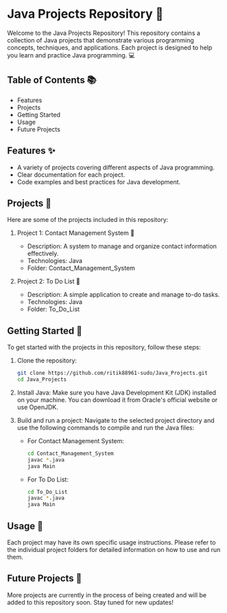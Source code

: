 # Java Projects Repository 🚀

Welcome to the Java Projects Repository! This repository contains a collection of Java projects that demonstrate various programming concepts, techniques, and applications. Each project is designed to help you learn and practice Java programming. 💻

## Table of Contents 📚

- Features
- Projects
- Getting Started
- Usage
- Future Projects

## Features ✨

- A variety of projects covering different aspects of Java programming.
- Clear documentation for each project.
- Code examples and best practices for Java development.

## Projects 📁

Here are some of the projects included in this repository:

1. Project 1: Contact Management System 📇
   - Description: A system to manage and organize contact information effectively.
   - Technologies: Java
   - Folder: Contact_Management_System

2. Project 2: To Do List 📝
   - Description: A simple application to create and manage to-do tasks.
   - Technologies: Java
   - Folder: To_Do_List

## Getting Started 🚦

To get started with the projects in this repository, follow these steps:

1. Clone the repository:
   ```bash
   git clone https://github.com/ritik88961-sudo/Java_Projects.git
   cd Java_Projects

3. Install Java:
   Make sure you have Java Development Kit (JDK) installed on your machine. You can download it from Oracle's official website or use OpenJDK.

4. Build and run a project:
   Navigate to the selected project directory and use the following commands to compile and run the Java files:

   - For Contact Management System:
     ```bash
     cd Contact_Management_System
     javac *.java
     java Main

   - For To Do List:
     ```bash
     cd To_Do_List
     javac *.java
     java Main

## Usage 📖

Each project may have its own specific usage instructions. Please refer to the individual project folders for detailed information on how to use and run them.

## Future Projects 🌟

More projects are currently in the process of being created and will be added to this repository soon. Stay tuned for new updates!

